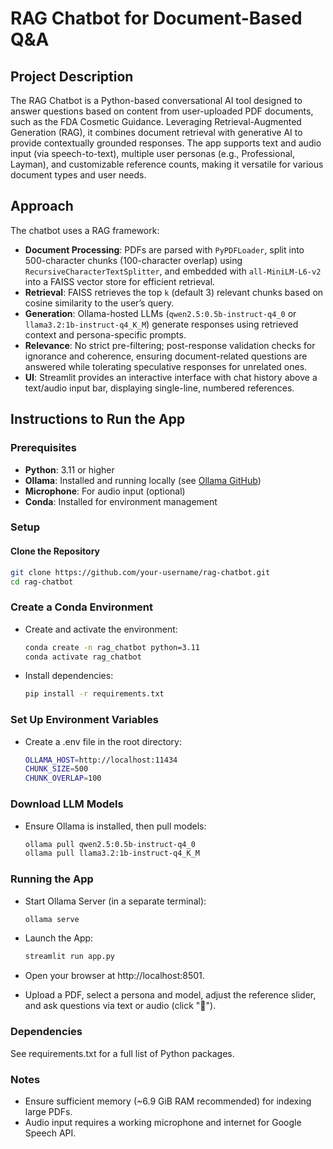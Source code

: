 # RAG Chatbot for Document-Based Q&A

## Project Description

The RAG Chatbot is a Python-based conversational AI tool designed to answer questions based on content from user-uploaded PDF documents, such as the FDA Cosmetic Guidance. Leveraging Retrieval-Augmented Generation (RAG), it combines document retrieval with generative AI to provide contextually grounded responses. The app supports text and audio input (via speech-to-text), multiple user personas (e.g., Professional, Layman), and customizable reference counts, making it versatile for various document types and user needs.

## Approach

The chatbot uses a RAG framework:
- **Document Processing**: PDFs are parsed with `PyPDFLoader`, split into 500-character chunks (100-character overlap) using `RecursiveCharacterTextSplitter`, and embedded with `all-MiniLM-L6-v2` into a FAISS vector store for efficient retrieval.
- **Retrieval**: FAISS retrieves the top `k` (default 3) relevant chunks based on cosine similarity to the user’s query.
- **Generation**: Ollama-hosted LLMs (`qwen2.5:0.5b-instruct-q4_0` or `llama3.2:1b-instruct-q4_K_M`) generate responses using retrieved context and persona-specific prompts.
- **Relevance**: No strict pre-filtering; post-response validation checks for ignorance and coherence, ensuring document-related questions are answered while tolerating speculative responses for unrelated ones.
- **UI**: Streamlit provides an interactive interface with chat history above a text/audio input bar, displaying single-line, numbered references.

## Instructions to Run the App

### Prerequisites
- **Python**: 3.11 or higher
- **Ollama**: Installed and running locally (see [Ollama GitHub](https://github.com/ollama/ollama))
- **Microphone**: For audio input (optional)
- **Conda**: Installed for environment management

### Setup

#### Clone the Repository
```bash
git clone https://github.com/your-username/rag-chatbot.git
cd rag-chatbot
```

### Create a Conda Environment
- Create and activate the environment:
  ```bash
  conda create -n rag_chatbot python=3.11
  conda activate rag_chatbot
  ```

- Install dependencies:
  ```bash
  pip install -r requirements.txt
  ```

### Set Up Environment Variables
- Create a .env file in the root directory:
  ```bash
  OLLAMA_HOST=http://localhost:11434
  CHUNK_SIZE=500
  CHUNK_OVERLAP=100
  ```

### Download LLM Models
- Ensure Ollama is installed, then pull models:
  ```bash
  ollama pull qwen2.5:0.5b-instruct-q4_0
  ollama pull llama3.2:1b-instruct-q4_K_M
  ```

### Running the App
- Start Ollama Server (in a separate terminal):
  ```bash
  ollama serve
  ```

- Launch the App:
  ```bash
  streamlit run app.py
  ```
 - Open your browser at http://localhost:8501.
 - Upload a PDF, select a persona and model, adjust the reference slider, and ask questions via text or audio (click "🎤").

### Dependencies
 See requirements.txt for a full list of Python packages.

### Notes
- Ensure sufficient memory (~6.9 GiB RAM recommended) for indexing large PDFs.
- Audio input requires a working microphone and internet for Google Speech API.